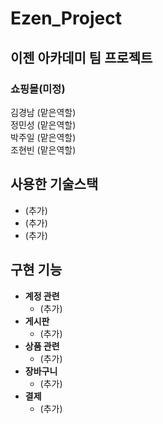 # Ezen_Project
## 이젠 아카데미 팀 프로젝트
### 쇼핑몰(미정)
김경남 (맡은역할)<br/>
정민성 (맡은역할)<br/>
박주일 (맡은역할)<br/>
조현빈 (맡은역할)<br/>
## 사용한 기술스택
* (추가)
* (추가)
* (추가)
## 구현 기능
* **계정 관련**
  * (추가)
* **게시판**
  * (추가)
* **상품 관련**
  * (추가)
* **장바구니**
  * (추가)
* **결제**
  * (추가)
